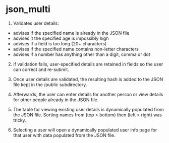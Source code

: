 # json_multi

1) Validates user details:

- advises if the specified name is already in the JSON file
- advises it the specified age is impossibly high
- advises if a field is too long (20+ characters)
- advises if the specified name contains non-letter characters
- advises if a number has anything other than a digit, comma or dot

2) If validation fails, user-specified details are retained in fields so the user can correct and re-submit.

3) Once user details are validated, the resulting hash is added to the JSON file kept in the /public subdirectory.

4) Afterwards, the user can enter details for another person or view details for other people already in the JSON file.

5) The table for viewing existing user details is dynamically populated from the JSON file.  Sorting names from (top > bottom) then (left > right) was tricky.

6) Selecting a user will open a dynamically populated user info page for that user with data populated from the JSON file.